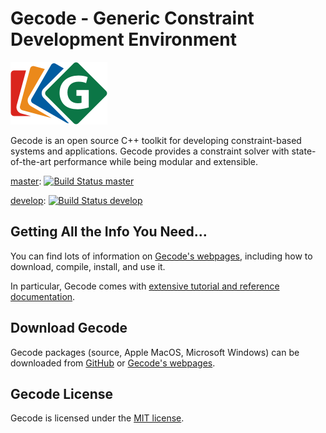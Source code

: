 # Gecode - Generic Constraint Development Environment

![Gecode](images/gecode-logo-100.png "Gecode")

Gecode is an open source C++ toolkit for developing
constraint-based systems and applications. Gecode provides a
constraint solver with state-of-the-art performance while being
modular and extensible.

[master](https://github.com/Gecode/gecode/tree/master): 
[![Build Status master](https://api.travis-ci.org/Gecode/gecode.svg?branch=master)](https://travis-ci.org/Gecode/gecode)

[develop](https://github.com/Gecode/gecode/tree/develop): 
[![Build Status develop](https://api.travis-ci.org/Gecode/gecode.svg?branch=develop)](https://travis-ci.org/Gecode/gecode)

## Getting All the Info You Need...

You can find lots of information on
[Gecode's webpages](https://gecode.github.io),
including how to download, compile, install, and use it. 

In particular,
Gecode comes with
[extensive tutorial and reference documentation](https://gecode.github.io/documentation.html).

## Download Gecode

Gecode packages (source, Apple MacOS, Microsoft Windows) can be downloaded from
[GitHub](https://github.com/Gecode/gecode/releases)
or
[Gecode's webpages](https://gecode.github.io/download.html).

## Gecode License

Gecode is licensed under the
[MIT license](https://github.com/Gecode/gecode/blob/master/LICENSE).


